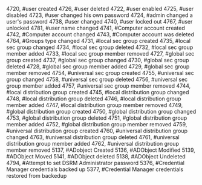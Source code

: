 4720, #user created
4726, #user deleted
4722, #user enabled
4725, #user disabled
4723, #user changed his own password
4724, #admin changed a user's password
4738, #user changed
4740, #user locked out
4767, #user unlocked
4781, #user name changed
4741, #Computer account created
4742, #Computer account changed
4743, #Computer account was deleted
4764, #Groups type changed
4731, #local sec group created
4735, #local sec group changed
4734, #local sec group deleted
4732, #local sec group member added
4733, #local sec group member removed
4727, #global sec group created
4737, #global sec group changed
4730, #global sec group deleted
4728, #global sec group member added
4729, #global sec group member removed
4754, #universal sec group created
4755, #universal sec group changed
4758, #universal sec group deleted
4756, #universal sec group member added
4757, #universal sec group member removed
4744, #local distribution group created
4745, #local distribution group changed
4748, #local distribution group deleted
4746, #local distribution group member added
4747, #local distribution group member removed
4749, #global distribution group created
4750, #global distribution group changed
4753, #global distribution group deleted
4751, #global distribution group member added
4752, #global distribution group member removed
4759, #universal distribution group created
4760, #universal distribution group changed
4763, #universal distribution group deleted
4761, #universal distribution group member added
4762, #universal distribution group member removed
5137, #ADobject Created
5136, #ADObject Modified
5139, #ADObject Moved
5141, #ADObject deleted
5138, #ADObject Undeleted
4794, #Attempt to set DSRM Administrator password
5376, #Credential Manager credentials backed up
5377, #Credential Manager credentials restored from backedup